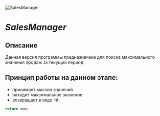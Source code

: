 ![SalesManager](https://cdn0.iconfinder.com/data/icons/freelancer-2/512/project-manager-management-freelance-128.png)
# *SalesManager*
## Описание
Данная версия программы предназначена для поиска максимального
значения продаж за текущий период.
## Принцип работы на данном этапе:
* принимает массив значений
* находит максимальное значение
* возвращает в виде int.
```java
return max;
```
